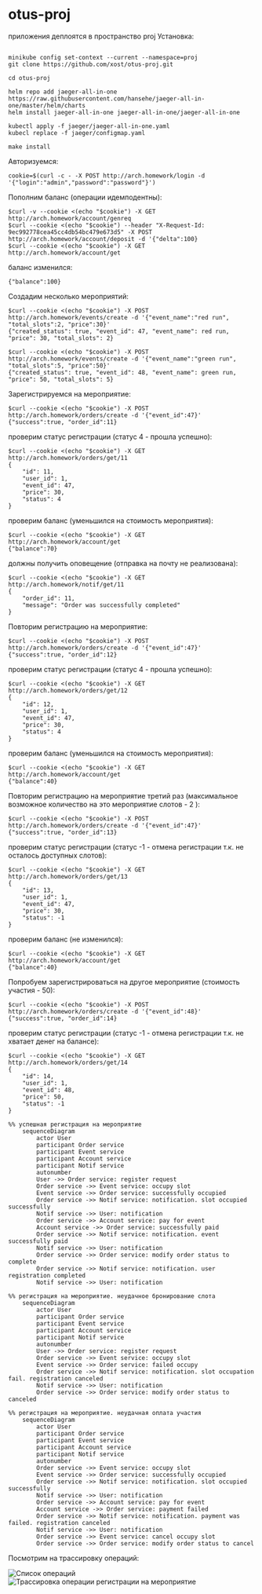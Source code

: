 # otus-proj


приложения деплоятся в пространство proj
Установка:
```

minikube config set-context --current --namespace=proj
git clone https://github.com/xost/otus-proj.git

cd otus-proj

helm repo add jaeger-all-in-one https://raw.githubusercontent.com/hansehe/jaeger-all-in-one/master/helm/charts
helm install jaeger-all-in-one jaeger-all-in-one/jaeger-all-in-one

kubectl apply -f jaeger/jaeger-all-in-one.yaml
kubecl replace -f jaeger/configmap.yaml

make install
```
Авторизуемся:
```
cookie=$(curl -c - -X POST http://arch.homework/login -d '{"login":"admin","password":"password"}')
```
Пополним баланс (операции идемподентны):
```
$curl -v --cookie <(echo "$cookie") -X GET http://arch.homework/account/genreq
$curl --cookie <(echo "$cookie") --header "X-Request-Id: 9ec992778cea45cc4db54bc479e673d5" -X POST http://arch.homework/account/deposit -d '{"delta":100}
$curl --cookie <(echo "$cookie") -X GET http://arch.homework/account/get
```
баланс изменился:
```
{"balance":100}
```
Cоздадим несколько мероприятий:
```
$curl --cookie <(echo "$cookie") -X POST http://arch.homework/events/create -d '{"event_name":"red run", "total_slots":2, "price":30}'
{"created_status": true, "event_id": 47, "event_name": red run, "price": 30, "total_slots": 2}

$curl --cookie <(echo "$cookie") -X POST http://arch.homework/events/create -d '{"event_name":"green run", "total_slots":5, "price":50}'
{"created_status": true, "event_id": 48, "event_name": green run, "price": 50, "total_slots": 5}
```
Зарегистрируемся на мероприятие:
```
$curl --cookie <(echo "$cookie") -X POST http://arch.homework/orders/create -d '{"event_id":47}'
{"success":true, "order_id":11}
```
проверим статус регистрации (статус 4 - прошла успешно):
```
$curl --cookie <(echo "$cookie") -X GET http://arch.homework/orders/get/11
{
	"id": 11,
	"user_id": 1,
	"event_id": 47,
	"price": 30,
	"status": 4
}
```
проверим баланс (уменьшился на стоимость мероприятия):
```
$curl --cookie <(echo "$cookie") -X GET http://arch.homework/account/get
{"balance":70}
```
должны получить оповещение (отправка на почту не реализована):
```
$curl --cookie <(echo "$cookie") -X GET http://arch.homework/notif/get/11
{
	"order_id": 11,
	"message": "Order was successfully completed"
}

```
Повторим регистрацию на мероприятие:
```
$curl --cookie <(echo "$cookie") -X POST http://arch.homework/orders/create -d '{"event_id":47}'
{"success":true, "order_id":12}
```
проверим статус регистрации (статус 4 - прошла успешно):
```
$curl --cookie <(echo "$cookie") -X GET http://arch.homework/orders/get/12
{
	"id": 12,
	"user_id": 1,
	"event_id": 47,
	"price": 30,
	"status": 4
}
```
проверим баланс (уменьшился на стоимость мероприятия):
```
$curl --cookie <(echo "$cookie") -X GET http://arch.homework/account/get
{"balance":40}
```
Повторим регистрацию на мероприятие третий раз (максимальное возможное количество на это мероприятие слотов - 2 ):
```
$curl --cookie <(echo "$cookie") -X POST http://arch.homework/orders/create -d '{"event_id":47}'
{"success":true, "order_id":13}
```
проверим статус регистрации (статус -1 - отмена регистрации т.к. не осталось доступных слотов):
```
$curl --cookie <(echo "$cookie") -X GET http://arch.homework/orders/get/13
{
	"id": 13,
	"user_id": 1,
	"event_id": 47,
	"price": 30,
	"status": -1
}
```
проверим баланс (не изменился):
```
$curl --cookie <(echo "$cookie") -X GET http://arch.homework/account/get
{"balance":40}
```
Попробуем зарегистрироваться на другое мероприятие (стоимость участия - 50):
```
$curl --cookie <(echo "$cookie") -X POST http://arch.homework/orders/create -d '{"event_id":48}'
{"success":true, "order_id":14}
```
проверим статус регистрации (статус -1 - отмена регистрации т.к. не хватает денег на балансе):
```
$curl --cookie <(echo "$cookie") -X GET http://arch.homework/orders/get/14
{
	"id": 14,
	"user_id": 1,
	"event_id": 48,
	"price": 50,
	"status": -1
}
```


```mermaid
%% успешная регистрация на мероприятие
    sequenceDiagram
        actor User
        participant Order service
        participant Event service
        participant Account service
        participant Notif service
        autonumber
        User ->> Order service: register request
        Order service ->> Event service: occupy slot
        Event service ->> Order service: successfully occupied
        Order service ->> Notif service: notification. slot occupied successfully
        Notif service ->> User: notification
        Order service ->> Account service: pay for event
        Account service ->> Order service: successfully paid
        Order service ->> Notif service: notification. event successfully paid
        Notif service ->> User: notification
        Order service ->> Order service: modify order status to complete
        Order service ->> Notif service: notification. user registration completed
        Notif service ->> User: notification
```

```mermaid
%% регистрация на мероприятие. неудачное бронирование слота
    sequenceDiagram
        actor User
        participant Order service
        participant Event service
        participant Account service
        participant Notif service
        autonumber
        User ->> Order service: register request
        Order service ->> Event service: occupy slot
        Event service ->> Order service: failed occupy
        Order service ->> Notif service: notification. slot occupation fail. registration canceled
        Notif service ->> User: notification
        Order service ->> Order service: modify order status to canceled
```

```mermaid
%% регистрация на мероприятие. неудачная оплата участия
    sequenceDiagram
        actor User
        participant Order service
        participant Event service
        participant Account service
        participant Notif service
        autonumber
        Order service ->> Event service: occupy slot
        Event service ->> Order service: successfully occupied
        Order service ->> Notif service: notification. slot occupied successfully
        Notif service ->> User: notification
        Order service ->> Account service: pay for event
        Account service ->> Order service: payment failed
        Order service ->> Notif service: notification. payment was failed. registration canceled
        Notif service ->> User: notification
        Order service ->> Event service: cancel occupy slot
        Order service ->> Order service: modify order status to cancel
```

Посмотрим на трассировку операций:

![Список операций](/assets/traces.png "список")
![Трассировка операции регистрации на мероприятие](/assets/order_create_trace.png "трассировка")

